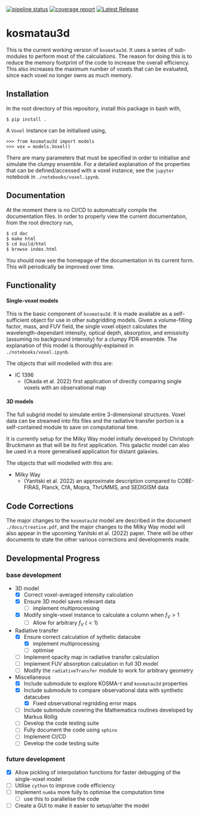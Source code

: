 [![pipeline status](https://git.ph1.uni-koeln.de/yanitski/kosma-tau-3d/badges/master/pipeline.svg)](https://git.ph1.uni-koeln.de/yanitski/kosma-tau-3d/-/commits/master)
[![coverage report](https://git.ph1.uni-koeln.de/yanitski/kosma-tau-3d/badges/master/coverage.svg)](https://git.ph1.uni-koeln.de/yanitski/kosma-tau-3d/-/commits/master)
[![Latest Release](https://git.ph1.uni-koeln.de/yanitski/kosma-tau-3d/-/badges/release.svg)](https://git.ph1.uni-koeln.de/yanitski/kosma-tau-3d/-/releases)

# **kosmatau3d**

This is the current working version of `kosmatau3d`. 
It uses a series of sub-modules to perform most of the calculations. 
The reason for doing this is to reduce the memory footprint of the code to increase the overall efficiency. 
This also increases the maximum number of voxels that can be evaluated, since each voxel no longer owns as much memory.

## Installation
In the root directory of this repository, install this package in bash with,

```
$ pip install .
```

A `Voxel` instance can be initialised using,

```
>>> from kosmatau3d import models
>>> vox = models.Voxel()
```

There are many parameters that must be specified in order to initialise and simulate the clumpy ensemble.
For a detailed explanation of the properties that can be defined/accessed with a voxel instance, see the `jupyter` notebook in `./notebooks/voxel.ipynb`.

## Documentation

At the moment there is no CI/CD to automatically compile the documentation files.
In order to properly view the current documentation, from the root directory run,

```
$ cd doc
$ make html
$ cd build/html
$ browse index.html
```

You should now see the homepage of the documentation in its current form.
This will periodically be improved over time.

## Functionality

#### Single-voxel models

This is the basic component of `kosmatau3d`.
It is made available as a self-sufficient object for use in other subgridding models.
Given a volume-filling factor, mass, and FUV field, the single voxel object calculates the wavelength-dependant intensity, optical depth, absorption, and emissivity (assuming no background intensity) for a clumpy PDR ensemble.
The explanation of this model is thoroughly-explained in `./notebooks/voxel.ipynb`.

The objects that will modelled with this are:

  - IC 1396
    - (Okada et al. 2022) first application of directly comparing single voxels with an observational map

#### 3D models

The full subgrid model to simulate entire 3-dimensional structures.
Voxel data can be streamed into fits files and the radiative transfer portion is a self-contained module to save on computational time.

It is currently setup for the Milky Way model initially developed by Christoph Bruckmann as that will be its first application.
This galactic model can also be used in a more generalised application for distant galaxies.

The objects that will modelled with this are:

  - Milky Way
    - (Yanitski et al. 2022) an approximate description compared to COBE-FIRAS, Planck, CfA, Mopra, ThrUMMS, and SEDIGISM data

## Code Corrections

The major changes to the `kosmatau3d` model are described in the document `./docs/treatise.pdf`, and the major changes to the Milky Way model will also appear in the upcoming Yanitski et al. (2022) paper.
There will be other documents to state the other various corrections and developments made.

## Developmental Progress

### base development

* 3D model
  * [x] Correct voxel-averaged intensity calculation
  * [x] Ensure 3D model saves relevant data
    * [ ] implement multiprocessing
  * [x] Modify single-voxel instance to calculate a column when $f_V > 1$
    * [ ] Allow for arbitrary $f_V$ ($<1$)
* Radiative transfer
  * [x] Ensure correct calculation of sythetic datacube
    * [x] implement multiprocessing
    * [ ] optimise
  * [ ] Implement opacity map in radiative transfer calculation
  * [ ] Implement FUV absorption calculation in full 3D model
  * [ ] Modify the `radiativeTransfer` module to work for arbitrary geometry
* Miscellaneous
  * [x] Include submodule to explore KOSMA-$\tau$ and `kosmatau3d` properties
  * [x] Include submodule to compare observational data with synthetic datacubes
    * [x] Fixed observational regridding error maps
  * [ ] Include submodule covering the Mathematica routines developed by Markus Röllig
  * [ ] Develop the code testing suite
  * [ ] Fully document the code using `sphinx`
  * [ ] Implement CI/CD
  * [ ] Develop the code testing suite
  
### future development

* [x] Allow pickling of interpolation functions for faster debugging of the single-voxel model
* [ ] Utilise `cython` to improve code efficiency
* [ ] Implement `numba` more fully to optimise the computation time
  * [ ] use this to parallelise the code
* [ ] Create a GUI to make it easier to setup/alter the model
